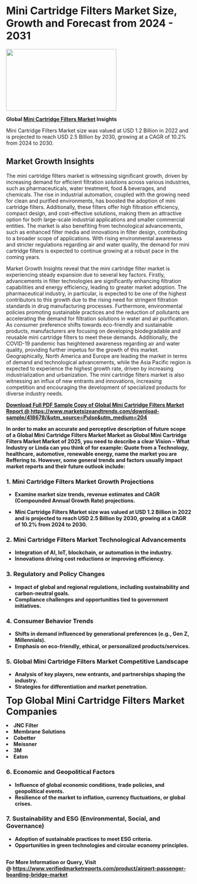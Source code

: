 <H1>Mini Cartridge Filters Market Size, Growth and Forecast from 2024 - 2031</H1><img class="aligncenter size-medium wp-image-584254" src="https://thirdeyenews.in/wp-content/uploads/2024/09/Global-Market-Research-300x168.jpeg" alt="" width="300" height="168" /><p><strong>Global&nbsp;<a href="https://www.marketsizeandtrends.com/download-sample/418678/&amp;utm_source=Pulse&amp;utm_medium=204">Mini Cartridge Filters Market</a> Insights</strong></p><p>Mini Cartridge Filters Market size was valued at USD 1.2 Billion in 2022 and is projected to reach USD 2.5 Billion by 2030, growing at a CAGR of 10.2% from 2024 to 2030.</p><p><h2>Market Growth Insights</h2> <p>The mini cartridge filters market is witnessing significant growth, driven by increasing demand for efficient filtration solutions across various industries, such as pharmaceuticals, water treatment, food & beverages, and chemicals. The rise in industrial automation, coupled with the growing need for clean and purified environments, has boosted the adoption of mini cartridge filters. Additionally, these filters offer high filtration efficiency, compact design, and cost-effective solutions, making them an attractive option for both large-scale industrial applications and smaller commercial entities. The market is also benefiting from technological advancements, such as enhanced filter media and innovations in filter design, contributing to a broader scope of applications. With rising environmental awareness and stricter regulations regarding air and water quality, the demand for mini cartridge filters is expected to continue growing at a robust pace in the coming years.</p> <p><strong><a href="#"></a></strong></p> <p>Market Growth Insights reveal that the mini cartridge filter market is experiencing steady expansion due to several key factors. Firstly, advancements in filter technologies are significantly enhancing filtration capabilities and energy efficiency, leading to greater market adoption. The pharmaceutical industry, in particular, is expected to be one of the highest contributors to this growth due to the rising need for stringent filtration standards in drug manufacturing processes. Furthermore, environmental policies promoting sustainable practices and the reduction of pollutants are accelerating the demand for filtration solutions in water and air purification. As consumer preference shifts towards eco-friendly and sustainable products, manufacturers are focusing on developing biodegradable and reusable mini cartridge filters to meet these demands. Additionally, the COVID-19 pandemic has heightened awareness regarding air and water quality, providing further impetus for the growth of this market. Geographically, North America and Europe are leading the market in terms of demand and technological advancements, while the Asia Pacific region is expected to experience the highest growth rate, driven by increasing industrialization and urbanization. The mini cartridge filters market is also witnessing an influx of new entrants and innovations, increasing competition and encouraging the development of specialized products for diverse industry needs.</p> <p><strong><a href="#"></p><p><span class=""><strong>Download Full PDF Sample Copy of Global Mini Cartridge Filters Market Report</strong> @ <a href="https://www.marketsizeandtrends.com/download-sample/418678/&amp;utm_source=Pulse&amp;utm_medium=204" target="_blank">https://www.marketsizeandtrends.com/download-sample/418678/&amp;utm_source=Pulse&amp;utm_medium=204</a></span></p><p>In order to make an accurate and perceptive description of future scope of a Global&nbsp;Mini Cartridge Filters Market Market as Global&nbsp;Mini Cartridge Filters Market Market of 2025, you need to describe a clear Vision &ndash; What Industry or Linda can you think of for example: Quote from a Technology, healthcare, automotive, renewable energy, name the market you are Reffering to. However, some general trends and factors usually impact market reports and their future outlook include:</p><h3>1.&nbsp;<strong>Mini Cartridge Filters Market Growth Projections</strong></h3><ul><li>Examine market size trends, revenue estimates and CAGR (Compounded Annual Growth Rate) projections.</li><li><p>Mini Cartridge Filters Market size was valued at USD 1.2 Billion in 2022 and is projected to reach USD 2.5 Billion by 2030, growing at a CAGR of 10.2% from 2024 to 2030.</p></li></ul><h3>2.&nbsp;<strong>Mini Cartridge Filters Market Technological Advancements</strong></h3><ul><li>Integration of AI, IoT, blockchain, or automation in the industry.</li><li>Innovations driving cost reductions or improving efficiency.</li></ul><h3>3.&nbsp;<strong>Regulatory and Policy Changes</strong></h3><ul><li>Impact of global and regional regulations, including sustainability and carbon-neutral goals.</li><li>Compliance challenges and opportunities tied to government initiatives.</li></ul><h3>4.&nbsp;<strong>Consumer Behavior Trends</strong></h3><ul><li>Shifts in demand influenced by generational preferences (e.g., Gen Z, Millennials).</li><li>Emphasis on eco-friendly, ethical, or personalized products/services.</li></ul><h3>5.&nbsp;<strong>Global Mini Cartridge Filters Market Competitive Landscape</strong></h3><ul><li>Analysis of key players, new entrants, and partnerships shaping the industry.</li><li>Strategies for differentiation and market penetration.</li></ul><p data-pm-slice="1 1 []"><span style="color: inherit; font-family: inherit; font-size: 25px;">Top Global Mini Cartridge Filters Market Companies</span></p><div class="" data-test-id=""><p><li>JNC Filter</li><li> Membrane Solutions</li><li> Cobetter</li><li> Meissner</li><li> 3M</li><li> Eaton</li></p></div><h3>6.&nbsp;<strong>Economic and Geopolitical Factors</strong></h3><ul><li>Influence of global economic conditions, trade policies, and geopolitical events.</li><li>Resilience of the market to inflation, currency fluctuations, or global crises.</li></ul><h3>7.&nbsp;<strong>Sustainability and ESG (Environmental, Social, and Governance)</strong></h3><ul><li>Adoption of sustainable practices to meet ESG criteria.</li><li>Opportunities in green technologies and circular economy principles.</li></ul><h2><strong style="font-size: 14px;">For More Information or Query, Visit @&nbsp;</strong><a style="background-color: #ffffff; font-size: 14px;" href="https://www.marketsizeandtrends.com/report/mini-cartridge-filters-market/" target="_blank">https://www.verifiedmarketreports.com/product/airport-passenger-boarding-bridge-market</a></h2>
